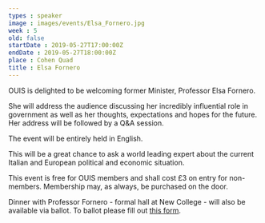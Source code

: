 ```yaml
---
types : speaker
image : images/events/Elsa_Fornero.jpg
week : 5
old: false
startDate : 2019-05-27T17:00:00Z
endDate : 2019-05-27T18:00:00Z
place : Cohen Quad
title : Elsa Fornero
---
```


OUIS is delighted to be welcoming former Minister, Professor Elsa Fornero.

She will address the audience discussing her incredibly influential role in government as well as her thoughts, expectations and hopes for the future. Her address will be followed by a Q&A session.

The event will be entirely held in English.

This will be a great chance to ask a world leading expert about the current Italian and European political and economic situation.

This event is free for OUIS members and shall cost £3 on entry for non-members. Membership may, as always, be purchased on the door.

Dinner with Professor Fornero - formal hall at New College - will also be available via ballot. To ballot please fill out [this form](https://forms.gle/4WyYrbUAToxJL5zz6).

